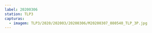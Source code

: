 ```yaml
---
label: 20200306
station: TLP3
capturas:
  - imagem: TLP3/2020/202003/20200306/M20200307_080540_TLP_3P.jpg
---
```

